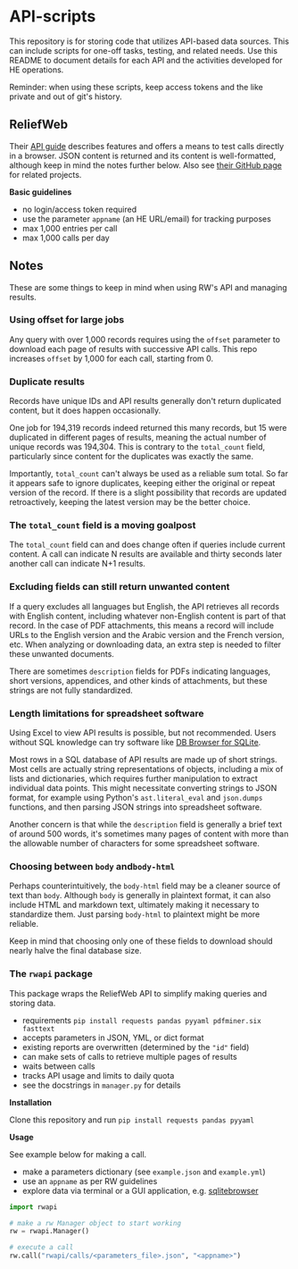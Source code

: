 # API-scripts

This repository is for storing code that utilizes API-based data sources. This can include scripts for one-off tasks, testing, and related needs. Use this README to document details for each API and the activities developed for HE operations.

Reminder: when using these scripts, keep access tokens and the like private and out of git's history.

## ReliefWeb

Their [API guide](https://reliefweb.int/help/api) describes features and offers a means to test calls directly in a browser. JSON content is returned and its content is well-formatted, although keep in mind the notes further below. Also see [their GitHub page](https://github.com/reliefweb) for related projects.

**Basic guidelines**

- no login/access token required
- use the parameter `appname` (an HE URL/email) for tracking purposes
- max 1,000 entries per call
- max 1,000 calls per day

## Notes

These are some things to keep in mind when using RW's API and managing results.

### Using offset for large jobs

Any query with over 1,000 records requires using the `offset` parameter to download each page of results with successive API calls. This repo increases `offset` by 1,000 for each call, starting from 0.

### Duplicate results

Records have unique IDs and API results generally don't return duplicated content, but it does happen occasionally.

One job for 194,319 records indeed returned this many records, but 15 were duplicated in different pages of results, meaning the actual number of unique records was 194,304. This is contrary to the `total_count` field, particularly since content for the duplicates was exactly the same.

Importantly, `total_count` can't always be used as a reliable sum total. So far it appears safe to ignore duplicates, keeping either the original or repeat version of the record. If there is a slight possibility that records are updated retroactively, keeping the latest version may be the better choice.

### The `total_count` field is a moving goalpost

The `total_count` field can and does change often if queries include current content. A call can indicate N results are available and thirty seconds later another call can indicate N+1 results.

### Excluding fields can still return unwanted content

If a query excludes all languages but English, the API retrieves all records with English content, including whatever non-English content is part of that record. In the case of PDF attachments, this means a record will include URLs to the English version and the Arabic version and the French version, etc. When analyzing or downloading data, an extra step is needed to filter these unwanted documents.

There are sometimes `description` fields for PDFs indicating languages, short versions, appendices, and other kinds of attachments, but these strings are not fully standardized.

### Length limitations for spreadsheet software

Using Excel to view API results is possible, but not recommended. Users without SQL knowledge can try software like [DB Browser for SQLite](https://sqlitebrowser.org/).

Most rows in a SQL database of API results are made up of short strings. Most cells are actually string representations of objects, including a mix of lists and dictionaries, which requires further manipulation to extract individual data points. This might necessitate converting strings to JSON format, for example using Python's `ast.literal_eval` and `json.dumps` functions, and then parsing JSON strings into spreadsheet software.

Another concern is that while the `description` field is generally a brief text of around 500 words, it's sometimes many pages of content with more than the allowable number of characters for some spreadsheet software.

### Choosing between `body` and`body-html`

Perhaps counterintuitively, the `body-html` field may be a cleaner source of text than `body`. Although `body` is generally in plaintext format, it can also include HTML and markdown text, ultimately making it necessary to standardize them. Just parsing `body-html` to plaintext might be more reliable.

Keep in mind that choosing only one of these fields to download should nearly halve the final database size.

### The `rwapi` package

This package wraps the ReliefWeb API to simplify making queries and storing data.

- requirements `pip install requests pandas pyyaml pdfminer.six fasttext`
- accepts parameters in JSON, YML, or dict format
- existing reports are overwritten (determined by the `"id"` field)
- can make sets of calls to retrieve multiple pages of results
- waits between calls
- tracks API usage and limits to daily quota
- see the docstrings in `manager.py` for details

**Installation**

Clone this repository and run `pip install requests pandas pyyaml`

**Usage**

See example below for making a call.

- make a parameters dictionary (see `example.json` and `example.yml`)
- use an `appname` as per RW guidelines
- explore data via terminal or a GUI application, e.g. [sqlitebrowser](https://sqlitebrowser.org/)

```python
import rwapi

# make a rw Manager object to start working
rw = rwapi.Manager()

# execute a call
rw.call("rwapi/calls/<parameters_file>.json", "<appname>")
```
